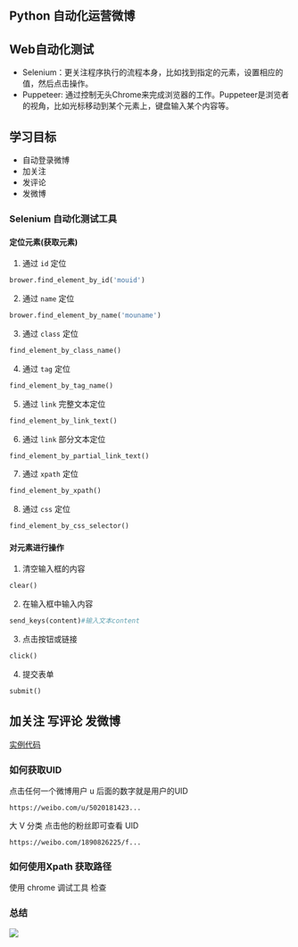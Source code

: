 ## Python 自动化运营微博

## Web自动化测试
- Selenium：更关注程序执行的流程本身，比如找到指定的元素，设置相应的值，然后点击操作。
- Puppeteer: 通过控制无头Chrome来完成浏览器的工作。Puppeteer是浏览者的视角，比如光标移动到某个元素上，键盘输入某个内容等。

## 学习目标
- 自动登录微博
- 加关注
- 发评论
- 发微博

### Selenium 自动化测试工具
#### 定位元素(获取元素)
1. 通过 `id` 定位

```python
brower.find_element_by_id('mouid')

```

2. 通过 `name` 定位

```python
brower.find_element_by_name('mouname')

```

3. 通过 `class` 定位

```python
find_element_by_class_name()

```

4. 通过 `tag` 定位

```python
find_element_by_tag_name()

```
5. 通过 `link` 完整文本定位

```python
find_element_by_link_text()

```

6.  通过 `link` 部分文本定位

```python
find_element_by_partial_link_text()

```

7. 通过 `xpath` 定位

```python
find_element_by_xpath()
```
8. 通过 `css` 定位

```python
find_element_by_css_selector()
```

#### 对元素进行操作

1. 清空输入框的内容

```python
clear()
```

2. 在输入框中输入内容

```python
send_keys(content)#输入文本content
```
3. 点击按钮或链接

```python
click()
```

4. 提交表单

```python
submit()
```

## 加关注 写评论 发微博

[实例代码](weibo.py)

### 如何获取UID

点击任何一个微博用户
u 后面的数字就是用户的UID
```
https://weibo.com/u/5020181423...

```

大 V 分类  点击他的粉丝即可查看 UID
```
https://weibo.com/1890826225/f...

```

### 如何使用Xpath 获取路径

使用 chrome 调试工具 检查


### 总结

![](33ee64c5a434e1a7093594499e9c05d5.png)
